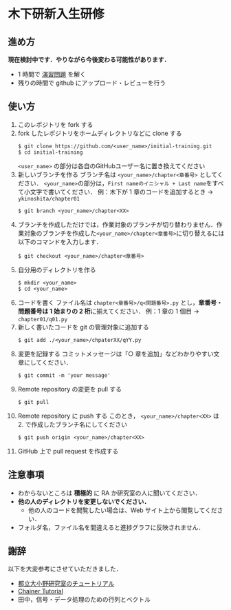 # 木下研新入生研修

## 進め方

**現在検討中です．やりながら今後変わる可能性があります．**

- 1 時間で [演習問題](exercises.md) を解く
- 残りの時間で github にアップロード・レビューを行う

## 使い方

1. このレポジトリを fork する
2. fork したレポジトリをホームディレクトリなどに clone する
   ```
   $ git clone https://github.com/<user_name>/initial-training.git
   $ cd initial-training
   ```
   `<user_name>` の部分は各自のGitHubユーザー名に置き換えてください
3. 新しいブランチを作る
   ブランチ名は `<your_name>/chapter<章番号>` としてください．
   `<your_name>`の部分は，`First nameのイニシャル + Last name`をすべて小文字で書いてください．
   例：木下が 1 章のコードを追加するとき → `ykinoshita/chapter01`
   ```
   $ git branch <your_name>/chapter<XX>
   ```
4. ブランチを作成しただけでは，作業対象のブランチが切り替わりません．作業対象のブランチを作成した`<your_name>/chapter<章番号>`に切り替えるには以下のコマンドを入力します．
   ```
   $ git checkout <your_name>/chapter<章番号>
   ```
4. 自分用のディレクトリを作る
   ```
   $ mkdir <your_name>
   $ cd <your_name>
   ```
4. コードを書く
   ファイル名は `chapter<章番号>/q<問題番号>.py` とし，**章番号・問題番号は 1 始まりの 2 桁**に揃えてください．
   例：1 章の 1 個目 → `chapter01/q01.py`
5. 新しく書いたコードを git の管理対象に追加する
   ```
   $ git add ./<your_name>/chpaterXX/qYY.py
   ```
6. 変更を記録する
   コミットメッセージは「○ 章を追加」などわかりやすい文章にしてください．
   ```
   $ git commit -m 'your message'
   ```
7. Remote repository の変更を pull する
   ```
   $ git pull
   ```
8. Remote repository に push する
   このとき， `<your_name>/chapter<XX>` は 2. で作成したブランチ名にしてください
   ```
   $ git push origin <your_name>/chapter<XX>
   ```
9. GitHub 上で pull request を作成する

## 注意事項

- わからないところは **積極的** に RA か研究室の人に聞いてください．
- **他の人のディレクトリを変更しないでください．**
  - 他の人のコードを閲覧したい場合は、Web サイト上から閲覧してください．
- フォルダ名，ファイル名を間違えると進捗グラフに反映されません．

## 謝辞
以下を大変参考にさせていただきました．
- [都立大小野研究室のチュートリアル](https://github.com/onolab-tmu/asp-tutorial-2023)
- [Chainer Tutorial](https://tutorials.chainer.org/ja/tutorial.html)
- 田中，信号・データ処理のための行列とベクトル